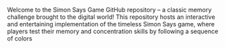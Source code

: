 Welcome to the Simon Says Game GitHub repository – a classic memory challenge brought to the digital world! This repository hosts an interactive and entertaining implementation of the timeless Simon Says game, where players test their memory and concentration skills by following a sequence of colors
